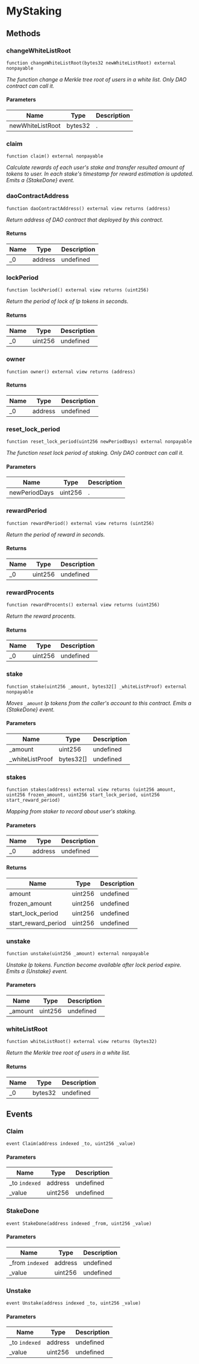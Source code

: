 # MyStaking









## Methods

### changeWhiteListRoot

```solidity
function changeWhiteListRoot(bytes32 newWhiteListRoot) external nonpayable
```



*The function change a Merkle tree root of users in a white list.      Only DAO contract can call it.*

#### Parameters

| Name | Type | Description |
|---|---|---|
| newWhiteListRoot | bytes32 | . |

### claim

```solidity
function claim() external nonpayable
```



*Calculate rewards of each user&#39;s stake and transfer resulted amount of tokens to user. In each stake&#39;s timestamp for reward estimation is updated. Emits a {StakeDone} event.*


### daoContractAddress

```solidity
function daoContractAddress() external view returns (address)
```



*Return address of DAO contract that deployed by this contract.*


#### Returns

| Name | Type | Description |
|---|---|---|
| _0 | address | undefined |

### lockPeriod

```solidity
function lockPeriod() external view returns (uint256)
```



*Return the period of lock of lp tokens in seconds.*


#### Returns

| Name | Type | Description |
|---|---|---|
| _0 | uint256 | undefined |

### owner

```solidity
function owner() external view returns (address)
```






#### Returns

| Name | Type | Description |
|---|---|---|
| _0 | address | undefined |

### reset_lock_period

```solidity
function reset_lock_period(uint256 newPeriodDays) external nonpayable
```



*The function reset lock period of staking. Only DAO contract can      call it.*

#### Parameters

| Name | Type | Description |
|---|---|---|
| newPeriodDays | uint256 | . |

### rewardPeriod

```solidity
function rewardPeriod() external view returns (uint256)
```



*Return the period of reward in seconds.*


#### Returns

| Name | Type | Description |
|---|---|---|
| _0 | uint256 | undefined |

### rewardProcents

```solidity
function rewardProcents() external view returns (uint256)
```



*Return the reward procents.*


#### Returns

| Name | Type | Description |
|---|---|---|
| _0 | uint256 | undefined |

### stake

```solidity
function stake(uint256 _amount, bytes32[] _whiteListProof) external nonpayable
```



*Moves `_amount` lp tokens from the caller&#39;s account to this contract. Emits a {StakeDone} event.*

#### Parameters

| Name | Type | Description |
|---|---|---|
| _amount | uint256 | undefined |
| _whiteListProof | bytes32[] | undefined |

### stakes

```solidity
function stakes(address) external view returns (uint256 amount, uint256 frozen_amount, uint256 start_lock_period, uint256 start_reward_period)
```



*Mapping from staker to record about user&#39;s staking.*

#### Parameters

| Name | Type | Description |
|---|---|---|
| _0 | address | undefined |

#### Returns

| Name | Type | Description |
|---|---|---|
| amount | uint256 | undefined |
| frozen_amount | uint256 | undefined |
| start_lock_period | uint256 | undefined |
| start_reward_period | uint256 | undefined |

### unstake

```solidity
function unstake(uint256 _amount) external nonpayable
```



*Unstake lp tokens. Function become available after lock period expire. Emits a {Unstake} event.*

#### Parameters

| Name | Type | Description |
|---|---|---|
| _amount | uint256 | undefined |

### whiteListRoot

```solidity
function whiteListRoot() external view returns (bytes32)
```



*Return the Merkle tree root of users in a white list.*


#### Returns

| Name | Type | Description |
|---|---|---|
| _0 | bytes32 | undefined |



## Events

### Claim

```solidity
event Claim(address indexed _to, uint256 _value)
```





#### Parameters

| Name | Type | Description |
|---|---|---|
| _to `indexed` | address | undefined |
| _value  | uint256 | undefined |

### StakeDone

```solidity
event StakeDone(address indexed _from, uint256 _value)
```





#### Parameters

| Name | Type | Description |
|---|---|---|
| _from `indexed` | address | undefined |
| _value  | uint256 | undefined |

### Unstake

```solidity
event Unstake(address indexed _to, uint256 _value)
```





#### Parameters

| Name | Type | Description |
|---|---|---|
| _to `indexed` | address | undefined |
| _value  | uint256 | undefined |



